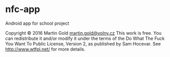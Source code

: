 # nfc-app
Android app for school project

Copyright © 2016 Martin Gold <martin.gold@volny.cz>
This work is free. You can redistribute it and/or modify it under the
terms of the Do What The Fuck You Want To Public License, Version 2,
as published by Sam Hocevar. See http://www.wtfpl.net/ for more details.
